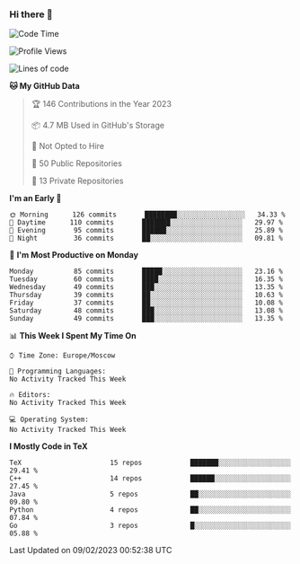 ### Hi there 👋

<!--
**SemenMartynov/SemenMartynov** is a ✨ _special_ ✨ repository because its `README.md` (this file) appears on your GitHub profile.

Here are some ideas to get you started:

- 🔭 I’m currently working on ...
- 🌱 I’m currently learning ...
- 👯 I’m looking to collaborate on ...
- 🤔 I’m looking for help with ...
- 💬 Ask me about ...
- 📫 How to reach me: ...
- 😄 Pronouns: ...
- ⚡ Fun fact: ...
-->

<!--START_SECTION:waka-->
![Code Time](http://img.shields.io/badge/Code%20Time-0%20secs-blue)

![Profile Views](http://img.shields.io/badge/Profile%20Views-4-blue)

![Lines of code](https://img.shields.io/badge/From%20Hello%20World%20I%27ve%20Written-3%20Million%20lines%20of%20code-blue)

**🐱 My GitHub Data** 

> 🏆 146 Contributions in the Year 2023
 > 
> 📦 4.7 MB Used in GitHub's Storage 
 > 
> 🚫 Not Opted to Hire
 > 
> 📜 50 Public Repositories 
 > 
> 🔑 13 Private Repositories  
 > 
**I'm an Early 🐤** 

```text
🌞 Morning      126 commits       ████████░░░░░░░░░░░░░░░░░   34.33 % 
🌆 Daytime      110 commits       ███████░░░░░░░░░░░░░░░░░░   29.97 % 
🌃 Evening       95 commits       ██████░░░░░░░░░░░░░░░░░░░   25.89 % 
🌙 Night         36 commits       ██░░░░░░░░░░░░░░░░░░░░░░░   09.81 % 

```
📅 **I'm Most Productive on Monday** 

```text
Monday          85 commits       █████░░░░░░░░░░░░░░░░░░░░   23.16 % 
Tuesday         60 commits       ████░░░░░░░░░░░░░░░░░░░░░   16.35 % 
Wednesday       49 commits       ███░░░░░░░░░░░░░░░░░░░░░░   13.35 % 
Thursday        39 commits       ██░░░░░░░░░░░░░░░░░░░░░░░   10.63 % 
Friday          37 commits       ██░░░░░░░░░░░░░░░░░░░░░░░   10.08 % 
Saturday        48 commits       ███░░░░░░░░░░░░░░░░░░░░░░   13.08 % 
Sunday          49 commits       ███░░░░░░░░░░░░░░░░░░░░░░   13.35 % 

```


📊 **This Week I Spent My Time On** 

```text
⌚︎ Time Zone: Europe/Moscow

💬 Programming Languages: 
No Activity Tracked This Week

🔥 Editors: 
No Activity Tracked This Week

💻 Operating System: 
No Activity Tracked This Week

```

**I Mostly Code in TeX** 

```text
TeX                      15 repos            ███████░░░░░░░░░░░░░░░░░░   29.41 % 
C++                      14 repos            ██████░░░░░░░░░░░░░░░░░░░   27.45 % 
Java                     5 repos             ██░░░░░░░░░░░░░░░░░░░░░░░   09.80 % 
Python                   4 repos             ██░░░░░░░░░░░░░░░░░░░░░░░   07.84 % 
Go                       3 repos             █░░░░░░░░░░░░░░░░░░░░░░░░   05.88 % 

```



 Last Updated on 09/02/2023 00:52:38 UTC
<!--END_SECTION:waka-->